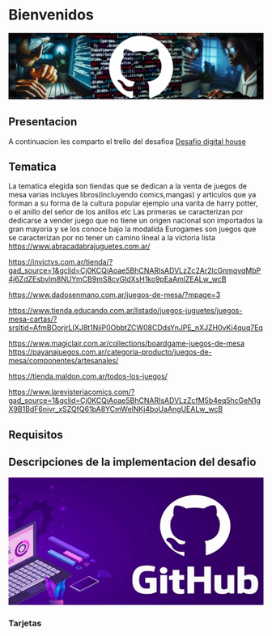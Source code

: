 # Bienvenidos

![img Banner de github](Medias/Banner-3.jpg)


##  Presentacion
A continuacion les comparto el trello del desafioa [Desafio digital house](https://trello.com/b/P20UN0sx/dpfsprintall)
  
## Tematica
La tematica elegida son tiendas que se dedican a la venta de juegos de mesa varias incluyes libros(incluyendo comics,mangas) y articulos que ya forman a su forma de la cultura popular  ejemplo una varita de harry potter, o el anillo del señor de los anillos etc
Las primeras se caracterizan por dedicarse a vender juego que no tiene un origen nacional son importados la gran mayoria y se  los conoce bajo la modalida Eurogames son juegos que se caracterizan por no tener un camino lineal a la victoria
lista
https://www.abracadabrajuguetes.com.ar/ 

https://invictvs.com.ar/tienda/?gad_source=1&gclid=Cj0KCQiAoae5BhCNARIsADVLzZc2Ar2lcGnmqvqMbP4j6ZdZEsbvlm8NUYmCB9mS8cvGldXsH1ko9pEaAmlZEALw_wcB  

https://www.dadosenmano.com.ar/juegos-de-mesa/?mpage=3  

https://www.tienda.educando.com.ar/listado/juegos-juguetes/juegos-mesa-cartas/?srsltid=AfmBOorjrLIXJ8t1NiiP0ObbtZCW08CDdsYnJPE_nXJZH0vKi4quq7Eq  

https://www.magiclair.com.ar/collections/boardgame-juegos-de-mesa
https://payanajuegos.com.ar/categoria-producto/juegos-de-mesa/componentes/artesanales/    

https://tienda.maldon.com.ar/todos-los-juegos/  

https://www.larevisteriacomics.com/?gad_source=1&gclid=Cj0KCQiAoae5BhCNARIsADVLzZcfM5b4eq5hcGeN1gX9B1BdF6nivr_xSZQfQ61bA8YCmWelNKj4boUaAngUEALw_wcB

## Requisitos

## Descripciones de la implementacion del desafio

![alt text](Medias/banXH0tDw.jpg)


### Tarjetas